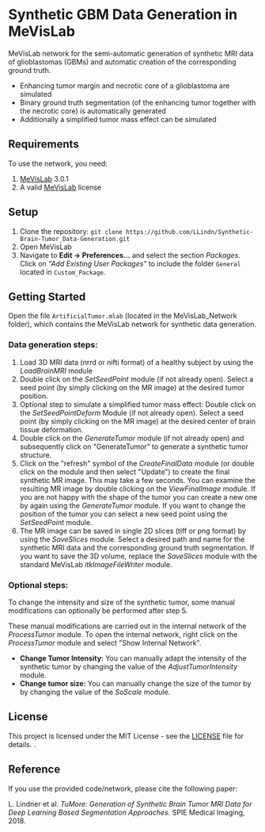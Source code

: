 # Synthetic GBM Data Generation in MeVisLab

MeVisLab network for the semi-automatic generation of synthetic MRI data of glioblastomas (GBMs) and automatic creation of the corresponding ground truth.

* Enhancing tumor margin and necrotic core of a glioblastoma are simulated 
* Binary ground truth segmentation (of the enhancing tumor together with the necrotic core) is automatically generated
* Additionally a simplified tumor mass effect can be simulated


## Requirements

To use the network, you need:

1. [MeVisLab](https://www.mevislab.de/download/) 3.0.1 
2. A valid [MeVisLab](https://www.mevislab.de/download/) license


## Setup

1. Clone the repository: ```git clone https://github.com/LLindn/Synthetic-Brain-Tumor_Data-Generation.git```
2. Open MeVisLab
3. Navigate to **Edit -> Preferences...** and select the section _Packages_. Click on _"Add Existing User Packages"_
to include the folder ```General``` located in ```Custom_Package```.


## Getting Started

Open the file ```ArtificialTumor.mlab``` (located in the MeVisLab_Network folder), which contains the MeVisLab network for synthetic data generation.

### Data generation steps:

1. Load 3D MRI data (nrrd or nifti format) of a healthy subject by using the _LoadBrainMRI_ module
2. Double click on the _SetSeedPoint_ module (if not already open). Select a seed point (by simply clicking on the MR image) at the desired tumor position.
3. Optional step to simulate a simplified tumor mass effect: Double click on the _SetSeedPointDeform_ Module (if not already open). Select a seed point (by simply clicking on the MR image) at the desired center of brain tissue deformation.
4. Double click on the _GenerateTumor_ module (if not already open) and subsequently click on "GenerateTumor" to generate a synthetic tumor structure. 
5. Click on the "refresh" symbol of the _CreateFinalData_ module (or double click on the module and then select "Update") to create the final synthetic MR image. This may take a few seconds.
You can examine the resulting MR image by double clicking on the _ViewFinalImage_ module. If you are not happy with the shape of the tumor you can create a new one by again using the _GenerateTumor_ module.
If you want to change the position of the tumor you can select a new seed point using the _SetSeedPoint_ module.
6. The MR image can be saved in single 2D slices (tiff or png format) by using the _SaveSlices_ module. Select a desired path and name for the synthetic MRI data and the corresponding ground truth segmentation. If you want to save the 3D volume, replace the _SaveSlices_ module with the standard MeVisLab _itkImageFileWriter_ module.


### Optional steps:

To change the intensity and size of the synthetic tumor, some manual modifications can optionally be performed after step 5.

These manual modifications are carried out in the internal network of the _ProcessTumor_ module. To open the internal network, 
right click on the _ProcessTumor_ module and select "Show Internal Network".

* **Change Tumor Intensity:** You can manually adapt the intensity of the synthetic tumor by changing the value of the _AdjustTumorIntensity_ module.
* **Change tumor size:** You can manually change the size of the tumor by by changing the value of the _SoScale_ module.


## License

This project is licensed under the MIT License - see the [LICENSE](https://github.com/LLindn/Synthetic-Brain-Tumor_Data-Generation/blob/master/LICENSE) file for details.
.

## Reference

If you use the provided code/network, please cite the following paper:

L. Lindner et al. _TuMore: Generation of Synthetic Brain Tumor MRI Data for Deep Learning Based Segmentation Approaches._ SPIE Medical Imaging, 2018.

